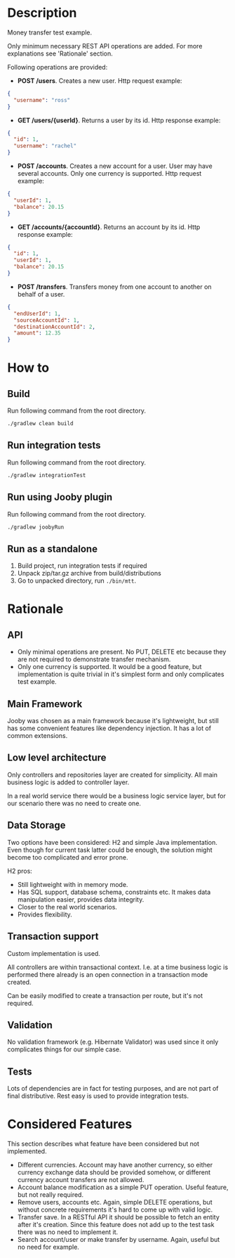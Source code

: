 # Description

Money transfer test example.

Only minimum necessary REST API operations are added. For more explanations see 'Rationale' section.

Following operations are provided:
* **POST /users**. Creates a new user. Http request example:
```json
{
  "username": "ross"
}
```
* **GET /users/{userId}**. Returns a user by its id. Http response example:
```json
{
  "id": 1,
  "username": "rachel"
}
```
* **POST /accounts**. Creates a new account for a user. User may have several accounts. Only one currency is supported. Http request example:
```json
{
  "userId": 1,
  "balance": 20.15
}
```
* **GET /accounts/{accountId}**. Returns an account by its id. Http response example:
```json
{
  "id": 1,
  "userId": 1,
  "balance": 20.15
}
```
* **POST /transfers**. Transfers money from one account to another on behalf of a user.
```json
{
  "endUserId": 1,
  "sourceAccountId": 1,
  "destinationAccountId": 2,
  "amount": 12.35
}
```

# How to

## Build

Run following command from the root directory.
```bash
./gradlew clean build
```

## Run integration tests

Run following command from the root directory.
```bash
./gradlew integrationTest
```

## Run using Jooby plugin

Run following command from the root directory.
```bash
./gradlew joobyRun
```

## Run as a standalone

1. Build project, run integration tests if required
2. Unpack zip/tar.gz archive from build/distributions
3. Go to unpacked directory, run `./bin/mtt`.

# Rationale

## API

* Only minimal operations are present. No PUT, DELETE etc because they are not required to demonstrate transfer mechanism.
* Only one currency is supported. It would be a good feature, but implementation is quite trivial in it's simplest form and only complicates test example.

## Main Framework

Jooby was chosen as a main framework because it's lightweight, but still has some convenient features
like dependency injection. It has a lot of common extensions.

## Low level architecture

Only controllers and repositories layer are created for simplicity.
All main business logic is added to controller layer.

In a real world service there would be a business logic service layer, 
but for our scenario there was no need to create one.

## Data Storage

Two options have been considered: H2 and simple Java implementation.
Even though for current task latter could be enough, the solution might become too complicated and error prone.

H2 pros:
* Still lightweight with in memory mode.
* Has SQL support, database schema, constraints etc. It makes data manipulation easier, provides data integrity.
* Closer to the real world scenarios.
* Provides flexibility.

## Transaction support

Custom implementation is used.

All controllers are within transactional context. I.e. at a time business logic is performed 
there already is an open connection in a transaction mode created.

Can be easily modified to create a transaction per route, but it's not required.

## Validation

No validation framework (e.g. Hibernate Validator) was used since it only complicates things for our simple case.

## Tests

Lots of dependencies are in fact for testing purposes, and are not part of final distributive.
Rest easy is used to provide integration tests.

# Considered Features

This section describes what feature have been considered but not implemented.

* Different currencies. Account may have another currency, so either currency exchange
data should be provided somehow, or different currency account transfers are not allowed.
* Account balance modification as a simple PUT operation. Useful feature, but not really required.
* Remove users, accounts etc. Again, simple DELETE operations, but without concrete
requirements it's hard to come up with valid logic.
* Transfer save. In a RESTful API it should be possible to fetch an entity after it's creation.
Since this feature does not add up to the test task there was no need to implement it.
* Search account/user or make transfer by username. Again, useful but no need for example.